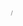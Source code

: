 <style>
.zone {
  height: 100%;
  width: 100%;
  font-family: Arial, Verdana, sans-serif;
  font-size: 8pt;
  color: #808080;
  display: flex;
  justify-content: space-between;
  align-items: flex-end;
  padding-left: 2em;
  padding-right: 2em;
  padding-bottom: 1em;
}
.zone :first {
  visibility: none;
}
</style>

<div class='zone'>
  <div>
  </div>

  <div>
    <span class='pageNumber' />
    /
    <span class='totalPages' />
  </div>
</div>